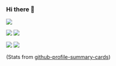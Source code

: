 ### Hi there 👋

<!--
**ab/ab** is a ✨ _special_ ✨ repository because its `README.md` (this file) appears on your GitHub profile.

Here are some ideas to get you started:

- 🔭 I’m currently working on ...
- 🌱 I’m currently learning ...
- 👯 I’m looking to collaborate on ...
- 🤔 I’m looking for help with ...
- 💬 Ask me about ...
- 📫 How to reach me: ...
- 😄 Pronouns: ...
- ⚡ Fun fact: ...
-->

![](https://github-profile-summary-cards.vercel.app/api/cards/profile-details?username=ab&theme=default)


![](https://github-profile-summary-cards.vercel.app/api/cards/repos-per-language?username=ab&theme=default) ![](https://github-profile-summary-cards.vercel.app/api/cards/most-commit-language?username=ab&theme=default)

![](https://github-profile-summary-cards.vercel.app/api/cards/stats?username=ab&theme=default)  ![](https://github-profile-summary-cards.vercel.app/api/cards/productive-time?username=ab&utcOffset=-4)

(Stats from [github-profile-summary-cards](https://github.com/vn7n24fzkq/github-profile-summary-cards?tab=readme-ov-file))
